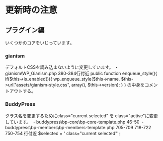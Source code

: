 # 更新時の注意


## プラグイン編
いくつかのコアをいじっています。

### gianism
デフォルトCSSを読み込まないように変更しています。
・gianism\WP_Gianism.php
380-384行付近
public function enqueue_style(){
  if($this->is_enabled()){
    wp_enqueue_style($this->name, $this->url."assets/gianism-style.css", array(), $this->version);
  }
}
の中身をコメントアウトする。

### BuddyPress
クラス名を変更するためにclass="current selected" を class="active"に変更しています。
・buddypress\bp-core\bp-core-template.php
46-50
・buddypress\bp-members\bp-members-template.php
705-709
718-722
750-754
行付近
$selected = ' class="current selected"';
